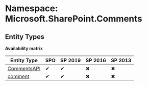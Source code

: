 # Namespace: Microsoft.SharePoint.Comments
## Entity Types

**Availability matrix**

Entity Type | SPO | SP 2019 | SP 2016 | SP 2013
----------|-----|---------|---------|--------
[CommentsAPI](./EntityTypes/CommentsAPI) | ✔ | ✔ | ✖ | ✖
[comment](./EntityTypes/comment) | ✔ | ✔ | ✖ | ✖
